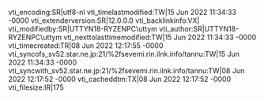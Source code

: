 vti_encoding:SR|utf8-nl
vti_timelastmodified:TW|15 Jun 2022 11:34:33 -0000
vti_extenderversion:SR|12.0.0.0
vti_backlinkinfo:VX|
vti_modifiedby:SR|UTTYN18-RYZENPC\\uttym
vti_author:SR|UTTYN18-RYZENPC\\uttym
vti_nexttolasttimemodified:TW|15 Jun 2022 11:34:33 -0000
vti_timecreated:TR|08 Jun 2022 12:17:55 -0000
vti_syncofs_sv52.star.ne.jp\:21/%2fsevemi.rin.ilnk.info/tannu:TW|15 Jun 2022 11:34:33 -0000
vti_syncwith_sv52.star.ne.jp\:21/%2fsevemi.rin.ilnk.info/tannu:TW|08 Jun 2022 12:17:52 -0000
vti_cacheddtm:TX|08 Jun 2022 12:17:52 -0000
vti_filesize:IR|175
